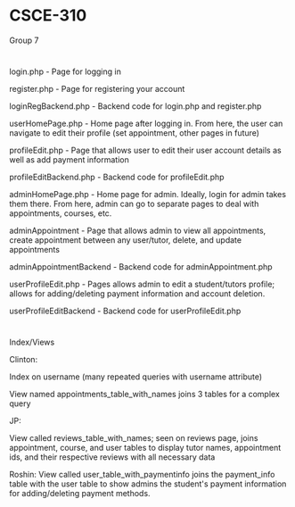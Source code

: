 # CSCE-310
Group 7
#
login.php - Page for logging in

register.php - Page for registering your account

loginRegBackend.php - Backend code for login.php and register.php

userHomePage.php - Home page after logging in. From here, the user can navigate to edit their profile (set appointment, other pages in future)

profileEdit.php - Page that allows user to edit their user account details as well as add payment information

profileEditBackend.php - Backend code for profileEdit.php

adminHomePage.php - Home page for admin. Ideally, login for admin takes them there. From here, admin can go to separate pages to deal with appointments, courses, etc.

adminAppointment - Page that allows admin to view all appointments, create appointment between any user/tutor, delete, and update appointments

adminAppointmentBackend - Backend code for adminAppointment.php

userProfileEdit.php - Pages allows admin to edit a student/tutors profile; allows for adding/deleting payment information and account deletion.

userProfileEditBackend - Backend code for userProfileEdit.php

#
Index/Views

Clinton:

Index on username (many repeated queries with username attribute)

View named appointments_table_with_names joins 3 tables for a complex query

JP:

View called reviews_table_with_names; seen on reviews page, joins appointment, course, and user tables to display tutor names, appointment ids, and their respective reviews with all necessary data

Roshin:
View called user_table_with_paymentinfo joins the payment_info table with the user table to show admins the student's payment information for adding/deleting payment methods.
